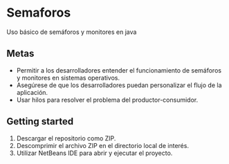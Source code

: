 # Semaforos
Uso básico de semáforos y monitores en java

## Metas
- Permitir a los desarrolladores entender el funcionamiento de semáforos y monitores en sistemas operativos.
- Asegúrese de que los desarrolladores puedan personalizar el flujo de la aplicación.
- Usar hilos para resolver el problema del productor-consumidor.

## Getting started
1. Descargar el repositorio como ZIP.
2. Descomprimir el archivo ZIP en el directorio local de interés.
3. Utilizar NetBeans IDE para abrir y ejecutar el proyecto.
